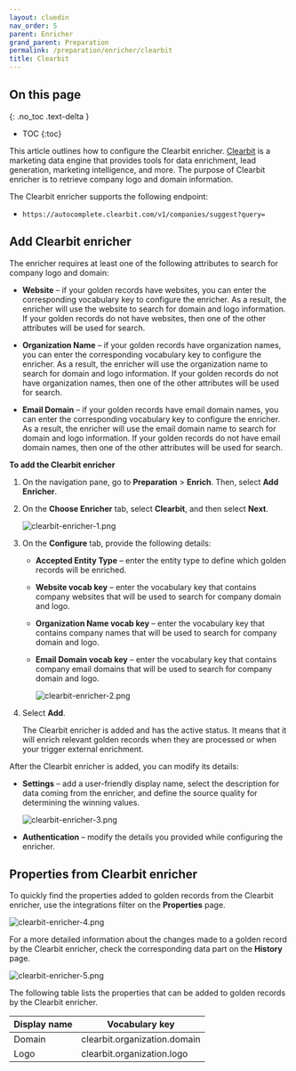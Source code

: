 ```yaml
---
layout: cluedin
nav_order: 5
parent: Enricher
grand_parent: Preparation
permalink: /preparation/enricher/clearbit
title: Clearbit
---
```

## On this page
{: .no_toc .text-delta }
- TOC
{:toc}

This article outlines how to configure the Clearbit enricher. [Clearbit](https://clearbit.com/) is a marketing data engine that provides tools for data enrichment, lead generation, marketing intelligence, and more. The purpose of Clearbit enricher is to retrieve company logo and domain information.

The Clearbit enricher supports the following endpoint:

- `https://autocomplete.clearbit.com/v1/companies/suggest?query=`

## Add Clearbit enricher

The enricher requires at least one of the following attributes to search for company logo and domain:

- **Website** – if your golden records have websites, you can enter the corresponding vocabulary key to configure the enricher. As a result, the enricher will use the website to search for domain and logo information. If your golden records do not have websites, then one of the other attributes will be used for search.

- **Organization Name** – if your golden records have organization names, you can enter the corresponding vocabulary key to configure the enricher. As a result, the enricher will use the organization name to search for domain and logo information. If your golden records do not have organization names, then one of the other attributes will be used for search.

- **Email Domain** – if your golden records have email domain names, you can enter the corresponding vocabulary key to configure the enricher. As a result, the enricher will use the email domain name to search for domain and logo information. If your golden records do not have email domain names, then one of the other attributes will be used for search. 

**To add the Clearbit enricher**

1. On the navigation pane, go to **Preparation** > **Enrich**. Then, select **Add Enricher**.

1. On the **Choose Enricher** tab, select **Clearbit**, and then select **Next**.

    ![clearbit-enricher-1.png](../../assets/images/preparation/enricher/clearbit-enricher-1.png)

1. On the **Configure** tab, provide the following details:

    - **Accepted Entity Type** – enter the entity type to define which golden records will be enriched.

    - **Website vocab key** – enter the vocabulary key that contains company websites that will be used to search for company domain and logo.

    - **Organization Name vocab key** – enter the vocabulary key that contains company names that will be used to search for company domain and logo.

    - **Email Domain vocab key** – enter the vocabulary key that contains company email domains that will be used to search for company domain and logo.

        ![clearbit-enricher-2.png](../../assets/images/preparation/enricher/clearbit-enricher-2.png)

1. Select **Add**.

    The Clearbit enricher is added and has the active status. It means that it will enrich relevant golden records when they are processed or when your trigger external enrichment.

After the Clearbit enricher is added, you can modify its details:

- **Settings** – add a user-friendly display name, select the description for data coming from the enricher, and define the source quality for determining the winning values.

    ![clearbit-enricher-3.png](../../assets/images/preparation/enricher/clearbit-enricher-3.png)

- **Authentication** – modify the details you provided while configuring the enricher.

## Properties from Clearbit enricher

To quickly find the properties added to golden records from the Clearbit enricher, use the integrations filter on the **Properties** page.

![clearbit-enricher-4.png](../../assets/images/preparation/enricher/clearbit-enricher-4.png)

For a more detailed information about the changes made to a golden record by the Clearbit enricher, check the corresponding data part on the **History** page.

![clearbit-enricher-5.png](../../assets/images/preparation/enricher/clearbit-enricher-5.png)

The following table lists the properties that can be added to golden records by the Clearbit enricher.

| Display name | Vocabulary key |
|--|--|
| Domain | clearbit.organization.domain |
| Logo | clearbit.organization.logo |
